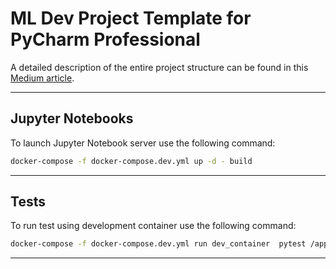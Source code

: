 # ML Dev Project Template for PyCharm Professional 

A detailed description of the entire project structure can be found in this [Medium article](https://medium.com/@nikdenof/2024-extensive-guide-building-ml-applications-with-docker-compose-and-pycharm-professional-695821e5243e).

---
## Jupyter Notebooks
To launch Jupyter Notebook server use the following command:
```bash
docker-compose -f docker-compose.dev.yml up -d - build
```


---

## Tests
To run test using development container use the following command:
```bash
docker-compose -f docker-compose.dev.yml run dev_container  pytest /app/tests/test_model.py
```

---



